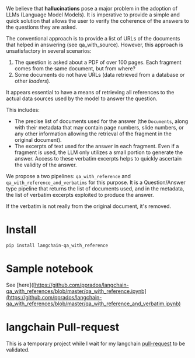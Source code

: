 We believe that **hallucinations** pose a major problem in the adoption of LLMs (Language Model Models). 
It is imperative to provide a simple and quick solution that allows the user to verify the coherence of the answers 
to the questions they are asked.

The conventional approach is to provide a list of URLs of the documents that helped in answering (see qa_with_source). 
However, this approach is unsatisfactory in several scenarios:
1. The question is asked about a PDF of over 100 pages. Each fragment comes from the same document, but from where?
2. Some documents do not have URLs (data retrieved from a database or other *loaders*).

It appears essential to have a means of retrieving all references to the actual data sources used by the model to answer the question. 

This includes:
- The precise list of documents used for the answer (the `Documents`, along with their metadata that may contain page numbers, 
slide numbers, or any other information allowing the retrieval of the fragment in the original document).
- The excerpts of text used for the answer in each fragment. Even if a fragment is used, the LLM only utilizes a 
small portion to generate the answer. Access to these verbatim excerpts helps to quickly ascertain the validity of the answer.

We propose a two pipelines: `qa_with_reference` and `qa_with_reference_and_verbatims` for this purpose. 
It is a Question/Answer type pipeline that returns the list of documents used, and in the metadata, the list of verbatim 
excerpts exploited to produce the answer.

If the verbatim is not really from the original document, it's removed.
# Install
```
pip install langchain-qa_with_reference
```

# Sample  notebook

See [here]([https://github.com/pprados/langchain-qa_with_references/blob/master/qa_with_reference.ipynb](https://github.com/pprados/langchain-qa_with_references/blob/master/qa_with_reference_and_verbatim.ipynb)

# langchain Pull-request
This is a temporary project while I wait for my langchain 
[pull-request](https://github.com/hwchase17/langchain/pull/5135) 
to be validated.

